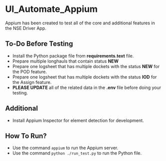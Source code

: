 # UI_Automate_Appium
Appium has been created to test all of the core and additional features in the NSE Driver App. 

## To-Do Before Testing
- Install the Python package file from **requirements.text** file.
- Prepare multiple longhauls that contain status **NEW**
- Prepare one logsheet that has multiple dockets with the status **NEW** for the POD feature.
- Prepare one logsheet that has multiple dockets with the status **IOD** for the Assign feature.
- **PLEASE UPDATE** all of the related data in the **.env** file before doing your testing.

## Additional 
- Install Appium Inspector for element detection for development.

## How To Run?
- Use the command `appium` to run the Appium server.
- Use the command `python ./run_test.py` to run the Python file.
